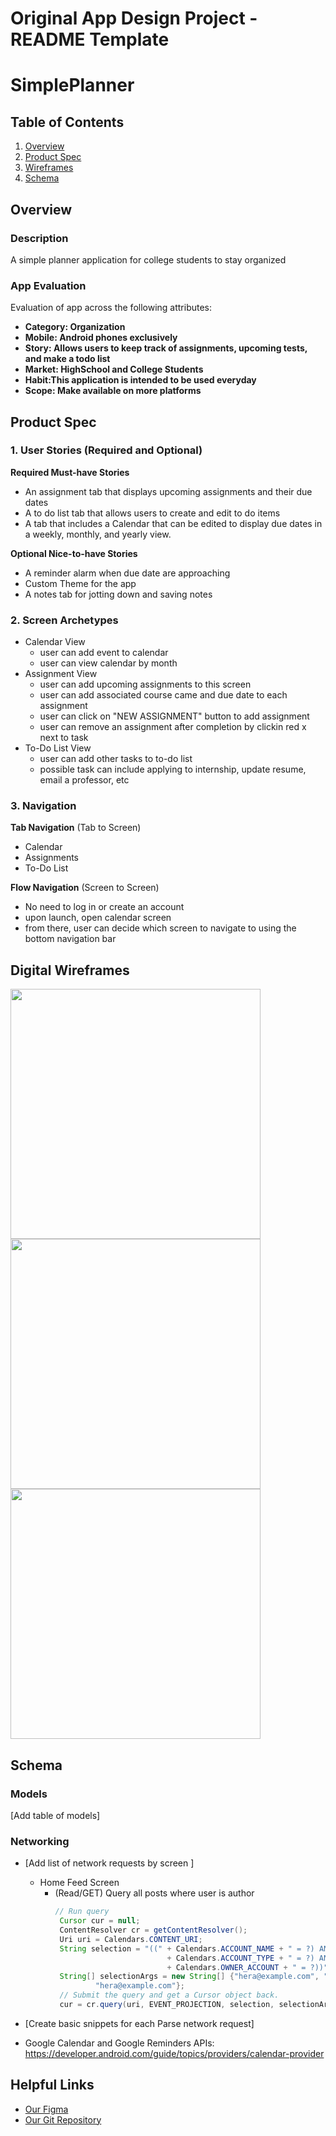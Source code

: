 Original App Design Project - README Template
===

# SimplePlanner

## Table of Contents
1. [Overview](#Overview)
1. [Product Spec](#Product-Spec)
1. [Wireframes](#Wireframes)
2. [Schema](#Schema)

## Overview
### Description
A simple planner application for college students to stay organized

### App Evaluation
Evaluation of app across the following attributes:
- **Category: Organization**
- **Mobile: Android phones exclusively**
- **Story: Allows users to keep track of assignments, upcoming tests, and make a todo list**
- **Market: HighSchool and College Students**
- **Habit:This application is intended to be used everyday**
- **Scope: Make available on more platforms**

## Product Spec

### 1. User Stories (Required and Optional)

**Required Must-have Stories**

* An assignment tab that displays upcoming assignments and their due dates
* A to do list tab that allows users to create and edit to do items
* A tab that includes a Calendar that can be edited to display due dates in a weekly, monthly, and yearly view.



**Optional Nice-to-have Stories**

* A reminder alarm when due date are approaching
* Custom Theme for the app
* A notes tab for jotting down and saving notes

### 2. Screen Archetypes

* Calendar View
   * user can add event to calendar
   * user can view calendar by month
* Assignment View
   * user can add upcoming assignments to this screen
   * user can add associated course came and due date to each assignment
   * user can click on "NEW ASSIGNMENT" button to add assignment
   * user can remove an assignment after completion by clickin red x next to task
* To-Do List View
   * user can add other tasks to to-do list
   * possible task can include applying to internship, update resume, email a professor, etc
  

### 3. Navigation

**Tab Navigation** (Tab to Screen)

* Calendar
* Assignments
* To-Do List

**Flow Navigation** (Screen to Screen)

* No need to log in  or create an account
* upon launch, open calendar screen
* from there, user can decide which screen to navigate to using the bottom navigation bar


## Digital Wireframes
<img src="Screen Shot 2020-10-26 at 4.23.21 PM.png" width=400>
<img src="Screen Shot 2020-10-25 at 11.14.23 PM.png" width=400>
<img src="Screen Shot 2020-10-25 at 11.18.14 PM.png" width=400>


## Schema 

### Models
[Add table of models]
### Networking
- [Add list of network requests by screen ]
  - Home Feed Screen
      - (Read/GET) Query all posts where user is author
         ```Java
         // Run query
          Cursor cur = null;
          ContentResolver cr = getContentResolver();
          Uri uri = Calendars.CONTENT_URI;
          String selection = "((" + Calendars.ACCOUNT_NAME + " = ?) AND ("
                                  + Calendars.ACCOUNT_TYPE + " = ?) AND ("
                                  + Calendars.OWNER_ACCOUNT + " = ?))";
          String[] selectionArgs = new String[] {"hera@example.com", "com.example",
                  "hera@example.com"};
          // Submit the query and get a Cursor object back.
          cur = cr.query(uri, EVENT_PROJECTION, selection, selectionArgs, null);
         ```

- [Create basic snippets for each Parse network request]
- Google Calendar and Google Reminders APIs: https://developer.android.com/guide/topics/providers/calendar-provider
## Helpful Links
- [Our Figma](https://www.figma.com/file/veWER1TfYVvqIGnqhXDo3P/SimplePlanner-App?node-id=5%3A2)
- [Our Git Repository](https://github.com/khalilSS/SimplePlanner.git)
